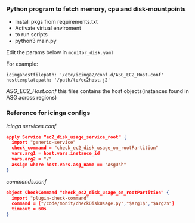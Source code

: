 ###  Python program to fetch memory, cpu and disk-mountpoints

- Install pkgs from requirements.txt
- Activate virtual enviroment
- to run scripts 
- python3 main.py

Edit the params below in `monitor_disk.yaml`

For example:
```
icingahostfilepath: '/etc/icinga2/conf.d/ASG_EC2_Host.conf'
hosttemplatepath: '/path/to/ec2host.j2'
```
_ASG_EC2_Host.conf_ this files contains the host objects(instances found in ASG across regions)

### Reference for icinga configs
_icinga services.conf_
```json
apply Service "ec2_disk_usage_service_root" {
  import "generic-service"
  check_command = "check_ec2_disk_usage_on_rootPartition"
  vars.arg1 = host.vars.instance_id
  vars.arg2 = "/"
  assign where host.vars.asg_name == "AsgUsh"
}
```
_commands.conf_
```json
object CheckCommand "check_ec2_disk_usage_on_rootPartition" {
  import "plugin-check-command"
  command = ["/code/monit/checkDiskUsage.py","$arg1$","$arg2$"]
  timeout = 60s
}
```


